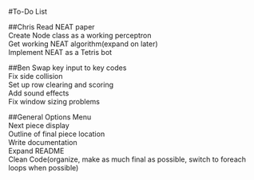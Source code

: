 #To-Do List

##Chris
Read NEAT paper<br/>
Create Node class as a working perceptron<br/>
Get working NEAT algorithm(expand on later)<br/>
Implement NEAT as a Tetris bot

##Ben
Swap key input to key codes<br/>
Fix side collision<br/>
Set up row clearing and scoring<br/>
Add sound effects<br/>
Fix window sizing problems

##General
Options Menu<br/>
Next piece display<br/>
Outline of final piece location<br/>
Write documentation<br/>
Expand README<br/>
Clean Code(organize, make as much final as possible, switch to foreach loops when possible)
